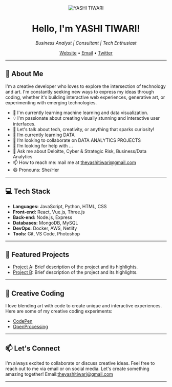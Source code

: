 <p align="center">
  <img src="https://yourimageurl.com/your-image.png" alt="YASHI TIWARI">
</p>

<h1 align="center">Hello, I'm YASHI TIWARI!</h1>

<p align="center">
  <em>Business Analyst | Consultant | Tech Enthusiast</em>
</p>

<p align="center">
  <a href="https://yourwebsite.com">Website</a> •
  <a href="theyashitiwari@gmail.com">Email</a> •
  <a href="https://twitter.com/yourusername">Twitter</a>
</p>

---

## 🚀 About Me

I'm a creative developer who loves to explore the intersection of technology and art. I'm constantly seeking new ways to express my ideas through coding, whether it's building interactive web experiences, generative art, or experimenting with emerging technologies.

- 🌱 I'm currently learning machine learning and data visualization.
- 💡 I'm passionate about creating visually stunning and interactive user interfaces.
- 💬 Let's talk about tech, creativity, or anything that sparks curiosity!
- 🌱 I’m currently learning DATA
- 👯 I’m looking to collaborate on DATA ANALYTICS PROJECTS
- 🤔 I’m looking for help with ...
- 💬 Ask me about Deloitte, Cyber & Strategic Risk, Business/Data Analytics
- 📫 How to reach me: mail me at theyashitiwari@gmail.com
- 😄 Pronouns: She/Her
---

## 💻 Tech Stack

- **Languages:** JavaScript, Python, HTML, CSS
- **Front-end:** React, Vue.js, Three.js
- **Back-end:** Node.js, Express
- **Databases:** MongoDB, MySQL
- **DevOps:** Docker, AWS, Netlify
- **Tools:** Git, VS Code, Photoshop

---

## 🌟 Featured Projects

- [Project A](https://github.com/yourusername/project-a): Brief description of the project and its highlights.
- [Project B](https://github.com/yourusername/project-b): Brief description of the project and its highlights.

---

## 🎨 Creative Coding

I love blending art with code to create unique and interactive experiences. Here are some of my creative coding experiments:

- [CodePen](https://codepen.io/yourusername)
- [OpenProcessing](https://openprocessing.org/user/yourusername)

---

## 📫 Let's Connect

I'm always excited to collaborate or discuss creative ideas. Feel free to reach out to me via email or on social media. Let's create something amazing together!
Email:theyashitiwari@gmail.com

---


